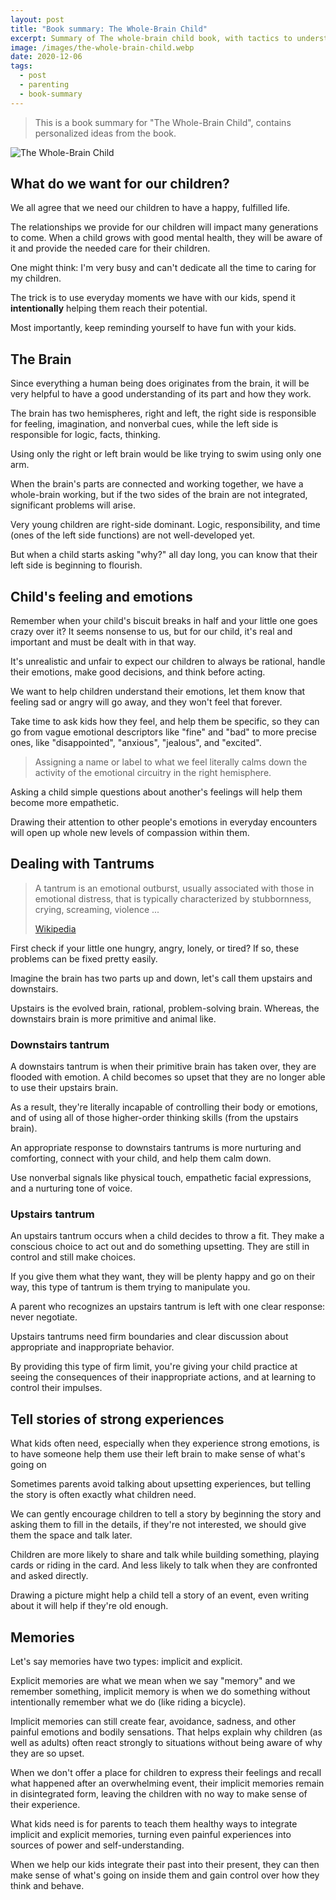 ```yaml
---
layout: post
title: "Book summary: The Whole-Brain Child"
excerpt: Summary of The whole-brain child book, with tactics to understand and deal with children's feeling and emotions.
image: /images/the-whole-brain-child.webp
date: 2020-12-06
tags:
  - post
  - parenting
  - book-summary
---
```


> This is a book summary for "The Whole-Brain Child", contains personalized ideas from the book.

![The Whole-Brain Child](/images/the-whole-brain-child.webp)

## What do we want for our children?

We all agree that we need our children to have a happy, fulfilled life.

The relationships we provide for our children will impact many generations to come. When a child grows with good mental health, they will be aware of it and provide the needed care for their children.

One might think: I'm very busy and can't dedicate all the time to caring for my children.

The trick is to use everyday moments we have with our kids, spend it **intentionally** helping them reach their potential.

Most importantly, keep reminding yourself to have fun with your kids.

## The Brain

Since everything a human being does originates from the brain, it will be very helpful to have a good understanding of its part and how they work.

The brain has two hemispheres, right and left, the right side is responsible for feeling, imagination, and nonverbal cues, while the left side is responsible for logic, facts, thinking.

Using only the right or left brain would be like trying to swim using only one arm.

When the brain's parts are connected and working together, we have a whole-brain working, but if the two sides of the brain are not integrated, significant problems will arise.

Very young children are right-side dominant. Logic, responsibility, and time (ones of the left side functions) are not well-developed yet.

But when a child starts asking "why?" all day long, you can know that their left side is beginning to flourish.

## Child's feeling and emotions

Remember when your child's biscuit breaks in half and your little one goes crazy over it? It seems nonsense to us, but for our child, it's real and important and must be dealt with in that way.

It's unrealistic and unfair to expect our children to always be rational, handle their emotions, make good decisions, and think before acting.

We want to help children understand their emotions, let them know that feeling sad or angry will go away, and they won't feel that forever.

Take time to ask kids how they feel, and help them be specific, so they can go from vague emotional descriptors like "fine" and "bad" to more precise ones, like "disappointed", "anxious", "jealous", and "excited".

> Assigning a name or label to what we feel literally calms down the activity of the emotional circuitry in the right hemisphere.

Asking a child simple questions about another's feelings will help them become more empathetic.

Drawing their attention to other people's emotions in everyday encounters will open up whole new levels of compassion within them.

## Dealing with Tantrums

> A tantrum is an emotional outburst, usually associated with those in emotional distress, that is typically characterized by stubbornness, crying, screaming, violence ...
>
> [Wikipedia](https://en.wikipedia.org/wiki/Tantrum)

First check if your little one hungry, angry, lonely, or tired? If so, these problems can be fixed pretty easily.

Imagine the brain has two parts up and down, let's call them upstairs and downstairs.

Upstairs is the evolved brain, rational, problem-solving brain. Whereas, the downstairs brain is more primitive and animal like.

### Downstairs tantrum

A downstairs tantrum is when their primitive brain has taken over, they are flooded with emotion. A child becomes so upset that they are no longer able to use their upstairs brain.

As a result, they're literally incapable of controlling their body or emotions, and of using all of those higher-order thinking skills (from the upstairs brain).

An appropriate response to downstairs tantrums is more nurturing and comforting, connect with your child, and help them calm down.

Use nonverbal signals like physical touch, empathetic facial expressions, and a nurturing tone of voice.

### Upstairs tantrum

An upstairs tantrum occurs when a child decides to throw a fit. They make a conscious choice to act out and do something upsetting. They are still in control and still make choices.

If you give them what they want, they will be plenty happy and go on their way, this type of tantrum is them trying to manipulate you.

A parent who recognizes an upstairs tantrum is left with one clear response: never negotiate.

Upstairs tantrums need firm boundaries and clear discussion about appropriate and inappropriate behavior.

By providing this type of firm limit, you're giving your child practice at seeing the consequences of their inappropriate actions, and at learning to control their impulses.

## Tell stories of strong experiences

What kids often need, especially when they experience strong emotions, is to have someone help them use their left brain to make sense of what's going on

Sometimes parents avoid talking about upsetting experiences, but telling the story is often exactly what children need.

We can gently encourage children to tell a story by beginning the story and asking them to fill in the details, if they're not interested, we should give them the space and talk later.

Children are more likely to share and talk while building something, playing cards or riding in the card. And less likely to talk when they are confronted and asked directly.

Drawing a picture might help a child tell a story of an event, even writing about it will help if they're old enough.

## Memories

Let's say memories have two types: implicit and explicit.

Explicit memories are what we mean when we say "memory" and we remember something, implicit memory is when we do something without intentionally remember what we do (like riding a bicycle).

Implicit memories can still create fear, avoidance, sadness, and other painful emotions and bodily sensations. That helps explain why children (as well as adults) often react strongly to situations without being aware of why they are so upset.

When we don't offer a place for children to express their feelings and recall what happened after an overwhelming event, their implicit memories remain in disintegrated form, leaving the children with no way to make sense of their experience.

What kids need is for parents to teach them healthy ways to integrate implicit and explicit memories, turning even painful experiences into sources of power and self-understanding.

When we help our kids integrate their past into their present, they can then make sense of what's going on inside them and gain control over how they think and behave.
